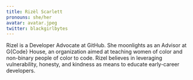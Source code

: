 ```yaml
---
title: Rizèl Scarlett
pronouns: she/her
avatar: avatar.jpeg
twitter: blackgirlbytes
---
```


Rizel is a Developer Advocate at GitHub. She moonlights as an Advisor at G{Code} House, an organization aimed at teaching women of color and non-binary people of color to code. Rizel believes in leveraging vulnerability, honesty, and kindness as means to educate early-career developers.
